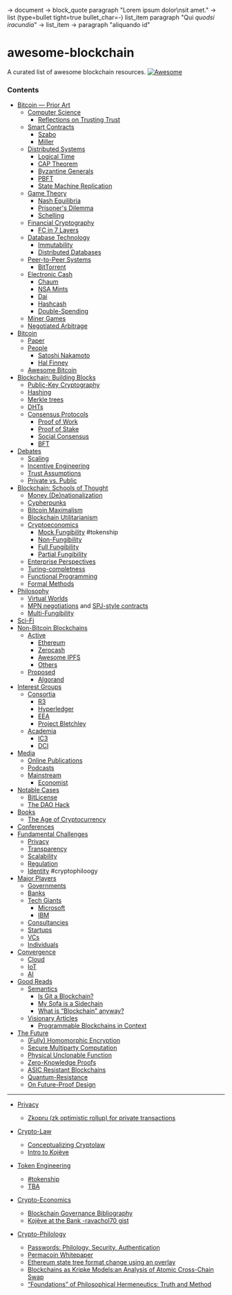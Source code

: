 -> document
  -> block_quote
       paragraph
         "Lorem ipsum dolor\nsit amet."
    -> list (type=bullet tight=true bullet_char=-)
         list_item
           paragraph
             "Qui *quodsi iracundia*"
      -> list_item
        -> paragraph
             "aliquando id"
# awesome-blockchain
A curated list of awesome blockchain resources. [![Awesome](https://cdn.rawgit.com/sindresorhus/awesome/d7305f38d29fed78fa85652e3a63e154dd8e8829/media/badge.svg)](https://github.com/sindresorhus/awesome)


### Contents

- [Bitcoin — Prior Art](#prebitcoin)
  - [Computer Science](#cspapers)
    - [Reflections on Trusting Trust](https://news.ycombinator.com/item?id=13569275)
  - [Smart Contracts](https://en.wikipedia.org/wiki/Smart_contract)
    - [Szabo](http://szabo.best.vwh.net/smart.contracts.html)
    - [Miller](http://erights.org/smart-contracts/index.html)
  - [Distributed Systems](https://dl.acm.org/citation.cfm?id=1202502)
    - [Logical Time](https://en.wikipedia.org/wiki/Lamport_timestamps#Lamport.27s_logical_clock_in_distributed_systems)
    - [CAP Theorem](https://en.wikipedia.org/wiki/CAP_theorem)
    - [Byzantine Generals](https://en.wikipedia.org/wiki/Byzantine_fault_tolerance#Byzantine_Generals.27_Problem)
    - [PBFT](http://pmg.csail.mit.edu/papers/osdi99.pdf)    
    - [State Machine Replication](https://en.wikipedia.org/wiki/State_machine_replication)
  - [Game Theory](https://en.wikipedia.org/wiki/Game_theory)
    - [Nash Equilibria](https://en.wikipedia.org/wiki/Nash_equilibrium)
    - [Prisoner's Dilemma](https://en.wikipedia.org/wiki/Prisoner%27s_dilemma)
    - [Schelling](https://en.wikipedia.org/wiki/Focal_point_(game_theory))
  - [Financial Cryptography](https://en.wikipedia.org/wiki/Financial_cryptography)
    - [FC in 7 Layers]( http://iang.org/papers/fc7.html)
  - [Database Technology](#databases)
    - [Immutability](http://www.odbms.org/2015/10/the-rise-of-immutable-data-stores/)
    - [Distributed Databases](https://en.wikipedia.org/wiki/Distributed_database)
  - [Peer-to-Peer Systems](#peer-to-peer)
    - [BitTorrent](#bittorrent)
  - [Electronic Cash](#ecash)
    - [Chaum](#chaum)
    - [NSA Mints](https://groups.csail.mit.edu/mac/classes/6.805/articles/money/nsamint/nsamint.htm)
    - [Dai](https://en.bitcoin.it/wiki/Wei_Dai)
    - [Hashcash](https://en.wikipedia.org/wiki/Hashcash)
    - [Double-Spending](http://www.investopedia.com/terms/d/doublespending.asp)
   - [Miner Games](#consensusgames)
    - [Negotiated Arbitrage](#ml)
- [Bitcoin](#bitcoin)
  - [Paper](#paper)
  - [People](#bitcoin-people)
    - [Satoshi Nakamoto](#satoshi)
    - [Hal Finney](#finney)
  - [Awesome Bitcoin](https://github.com/igorbarinov/awesome-bitcoin)
- [Blockchain: Building Blocks](#blockchain-basics)
  - [Public-Key Cryptography](#public-key-cryptography)
  - [Hashing](#hashing)
  - [Merkle trees](#merkle-trees)
  - [DHTs](#dht)
  - [Consensus Protocols](#consensus-protocols)
    - [Proof of Work](#PoW)
    - [Proof of Stake](#PoS)
    - [Social Consensus](#social-consensus)
    - [BFT](#bft)
- [Debates](#debates)
  - [Scaling](#scaling-debate)
  - [Incentive Engineering](#incentive-engineering)
  - [Trust Assumptions](#trust-assumptions)
  - [Private vs. Public](#private-public)
- [Blockchain: Schools of Thought](#blockchain-schools-of-thought)
  - [Money (De)nationalization](#de-nationalization)
  - [Cypherpunks](#cypherpunks)
  - [Bitcoin Maximalism](#maximalism)
  - [Blockchain Utilitarianism](#utilitarianism)
  - [Cryptoeconomics](#cryptoeconomics)
    - [Mock Fungibility](#tokenship)
      #tokenship
    - [Non-Fungibility](#tokenship)
    - [Full Fungibility](#tokenship)
    - [Partial Fungibility](#tokenship)
  - [Enterprise Perspectives](#enterprises)
  - [Turing-completness](#turing)
  - [Functional Programming](#fp)
  - [Formal Methods](#formal)
- [Philosophy](#philosophy)
  - [Virtual Worlds](#virtual)
  - [MPN negotiations](https://link.springer.com/article/10.1007/BF00999251) and [SPJ-style contracts](https://www.cs.tufts.edu/~nr/cs257/archive/simon-peyton-jones/contracts.pdf)
  - [Multi-Fungibility](#ffff)
- [Sci-Fi](#sci-fi)
- [Non-Bitcoin Blockchains](#current)
  - [Active](#active-systems)
    - [Ethereum](#ethereum)
    - [Zerocash](#zcash)
    - [Awesome IPFS](https://github.com/ipfs/awesome-ipfs)
    - [Others](http://coincap.io/)
  - [Proposed](#proposed)
    - [Algorand](#algorand)
- [Interest Groups](#interest-groups)
  - [Consortia](#consortia)
    - [R3](#r3)
    - [Hyperledger](#hypeledger)
    - [EEA](#eea)
    - [Project Bletchley](#project-bletchley)
  - [Academia](#academia)
    - [IC3](#ic3)
    - [DCI](#dci)
- [Media](#media)
    - [Online Publications](#online-publications)
    - [Podcasts](#podcasts)
    - [Mainstream](#mainstream-media)
      - [Economist](http://www.economist.com/printedition/2015-10-31)
- [Notable Cases](#major-events)
  - [BitLicense](#bitlicense)
  - [The DAO Hack](#dao-hack)
- [Books](#books)
  - [The Age of Cryptocurrency](#ageofcrypto)
- [Conferences](#conferences)
- [Fundamental Challenges](#challenges)
  - [Privacy](#privacy)
  - [Transparency](#transparency)
  - [Scalability](#privacy)
  - [Regulation](#regulation)
  - [Identity](#identity)
    #cryptophiloogy
- [Major Players](#players)
  - [Governments](#gov)
  - [Banks](#banks)
  - [Tech Giants](#corp)
    - [Microsoft](#microsoft)
    - [IBM](#ibm)
  - [Consultancies](#consultancies)
  - [Startups](#startups)
  - [VCs](#vc)
  - [Individuals](#individuals)
- [Convergence](#convergence)
  - [Cloud](#cloud)
  - [IoT](#iot)
  - [AI](#ai)
- [Good Reads](#good-reads)
  - [Semantics](#semantics)
    - [Is Git a Blockchain?](https://www.reddit.com/r/Bitcoin/comments/33s8x0/is_git_a_block_chain_domus_tower_says_yes/)
    - [My Sofa is a Sidechain](http://www.ic.unicamp.br/~stolfi/EXPORT/projects/bitcoin/posts/2015-06-10-my-sofa-is-a-sidechain/main.html)
    - [What is “Blockchain” anyway?](https://coincenter.org/entry/what-is-blockchain-anyway)
  - [Visionary Articles](#visionary)
    - [Programmable Blockchains in Context](https://media.consensys.net/programmable-blockchains-in-context-ethereum-s-future-cd8451eb421e)
- [The Future](#future)
  - [(Fully) Homomorphic Encryption](https://en.wikipedia.org/wiki/Homomorphic_encryption)
  - [Secure Multiparty Computation](#smpc)
  - [Physical Unclonable Function](https://en.wikipedia.org/wiki/Physical_unclonable_function)
  - [Zero-Knowledge Proofs](https://en.wikipedia.org/wiki/Zero-knowledge_proof)
  - [ASIC Resistant Blockchains](https://bitcoin.stackexchange.com/questions/29975/what-does-it-mean-for-a-cryptocurrency-to-be-asic-resistant)
  - [Quantum-Resistance](https://www.wired.co.uk/article/quantum-computers-quantum-security-encryption)
  - [On Future-Proof Design](https://www.youtube.com/watch?v=soUG72j7kB0)
----
- [Privacy](#privacy)
  - [Zkopru (zk optimistic rollup) for private transactions](https://ethresear.ch/t/zkopru-zk-optimistic-rollup-for-private-transactions/7717)

- [Crypto-Law](#cryptolaw)
  - [Conceptualizing Cryptolaw](https://papers.ssrn.com/sol3/papers.cfm?abstract_id=2914103)
  - [Intro to Kojève](https://www.jstor.org/stable/20131192?newaccount=true&read-now=1&socuuid=c2445e81-7bf0-4fd8-b63b-5cb721530c93&socplat=email#page_scan_tab_contents)

- [Token Engineering](#tokenengineering)
  - [#tokenship](https://gitter.im/or-humanity-token/community#)
  - [TBA](https://ethereum.org/en/)

- [Crypto-Economics](#cryptoeconomics)
  - [Blockchain Governance Bibliography](https://medium.com/cryptolawreview/blockchain-governance-bibliography-360efc52d3f9 )
  - [Kojève at the Bank -ravachol70 gist](https://gist.github.com/ravachol70/a974892e196aa209acad0600340f6e02)

- [Crypto-Philology](#cryptophilology)
  - [Passwords: Philology, Security, Authentication](http://bitfragment.net/files/authentication.pdf)
  - [Permacoin Whitepaper](https://blockchainlab.com/pdf/permacoin.pdf)
  - [Ethereum state tree format change using an overlay](https://medium.com/@gballet/ethereum-state-tree-format-change-using-an-overlay-e0862d1bf201)
  - [Blockchains as Kripke Models:an Analysis of Atomic Cross-Chain Swap](https://yoichihirai.com/isola-paper.pdf)
  - [“Foundations” of Philosophical Hermeneutics: Truth and Method](https://iep.utm.edu/gadamer/)

